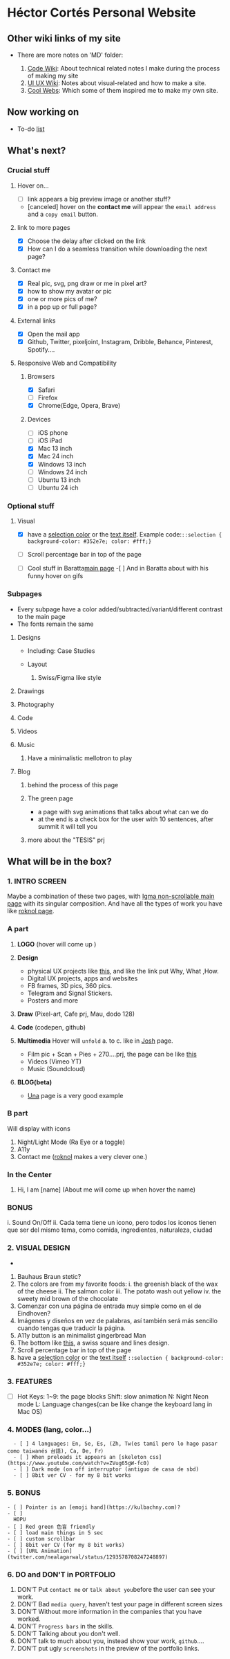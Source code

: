 # Héctor Cortés Personal Website

## Other wiki links of my site

- There are more notes on 'MD' folder:

  1. [Code Wiki](https://github.com/Zumo-de-Kiwi/Zam-Zink/blob/main/MD/code-wiki.md): About technical related notes I make during the process of making my site
  2. [UI UX Wiki](https://github.com/Zumo-de-Kiwi/Zam-Zink/blob/main/MD/ui-ux-wiki.md): Notes about visual-related and how to make a site.
  3. [Cool Webs](https://github.com/Zumo-de-Kiwi/Zam-Zink/blob/main/MD/cool-webs.md): Which some of them inspired me to make my own site.

## Now working on

- To-do [list](https://github.com/Zumo-de-Kiwi/Zam-Zink/blob/main/MD/old-todo.md)

## What's next?

### Crucial stuff

1. Hover on...

   - [ ] link appears a big preview image or another stuff?
   - [canceled] hover on the **contact me** will appear the `email address` and a `copy email` button.

1. link to more pages

   - [x] Choose the delay after clicked on the link
   - [x] How can I do a seamless transition while downloading the next page?

1. Contact me

   - [x] Real pic, svg, png draw or me in pixel art?
   - [x] how to show my avatar or pic
   - [x] one or more pics of me?
   - [x] in a pop up or full page?

1. External links

   - [x] Open the mail app
   - [x] Github, Twitter, pixeljoint, Instagram, Dribble, Behance, Pinterest, Spotify....

1. Responsive Web and Compatibility

   1. Browsers

      - [x] Safari
      - [ ] Firefox
      - [x] Chrome(Edge, Opera, Brave)

   1. Devices
      - [ ] iOS phone
      - [ ] iOS iPad
      - [x] Mac 13 inch
      - [x] Mac 24 inch
      - [x] Windows 13 inch
      - [ ] Windows 24 inch
      - [ ] Ubuntu 13 inch
      - [ ] Ubuntu 24 ich

### Optional stuff

1. Visual

   - [x] have a [selection color](https://www.vox.com) or the [text itself](https://www.davidebaratta.com). Example code:`::selection { background-color: #352e7e; color: #fff;}`
   - [ ] Scroll percentage bar in top of the page

   - [ ] Cool stuff in Baratta[main page](https://www.davidebaratta.com) -[ ] And in Baratta about with his funny hover on gifs

### Subpages

- Every subpage have a color added/subtracted/variant/different contrast to the main page
- The fonts remain the same

1. Designs

   - Including: Case Studies

   - Layout
     1. Swiss/Figma like style

1. Drawings

1. Photography

1. Code

1. Videos

1. Music

   1. Have a minimalistic mellotron to play

1. Blog

   1. behind the process of this page

   1. The green page

      - a page with svg animations that talks about what can we do
      - at the end is a check box for the user with 10 sentences, after summit it will tell you

   1. more about the "TESIS" prj

## What will be in the box?

### 1. INTRO SCREEN

Maybe a combination of these two pages, with [Igma non-scrollable main page](https://igma.im) with its singular composition.
And have all the types of work you have like [roknol page](http://roknrol-2018.webflow.io).

### A part

1. **LOGO** (hover will come up )

2. **Design**

   - physical UX projects like [this](http://pennybanks.com/muse), and like the link put Why, What ,How.
   - Digital UX projects, apps and websites
   - FB frames, 3D pics, 360 pics.
   - Telegram and Signal Stickers.
   - Posters and more

3. **Draw** (Pixel-art, Cafe prj, Mau, dodo 128)

4. **Code** (codepen, github)

5. **Multimedia**
   Hover will `unfold` a. to c. like in [Josh](https://www.joshwcomeau.com) page.

   - Film pic + Scan + Pies + 270....prj, the page can be like [this](https://prisma-portfolio.webflow.io)
   - Videos (Vimeo YT)
   - Music (Soundcloud)

6. **BLOG(beta)**

   - [Una](https://una.im) page is a very good example

### B part

Will display with icons

1. Night/Light Mode (Ra Eye or a toggle)
2. A11y
3. Contact me ([roknol](http://roknrol-2018.webflow.io/contact) makes a very clever one.)

### In the Center

1. Hi, I am [name] (About me will come up when hover the name)

### BONUS

i. Sound On/Off
ii. Cada tema tiene un icono, pero todos los iconos tienen que ser del mismo tema, como comida, ingredientes, naturaleza, ciudad

### 2. VISUAL DESIGN

-

1. Bauhaus Braun stetic?
2. The colors are from my favorite foods:
   i. the greenish black of the wax of the cheese
   ii. The salmon color
   iii. The potato wash out yellow
   iv. the sweety mid brown of the chocolate
3. Comenzar con una página de entrada muy simple como en el de Eindhoven?
4. Imágenes y diseños en vez de palabras, así también será más sencillo cuando tengas que traducir la página.
5. A11y button is an minimalist gingerbread Man
6. The bottom like [this](https://royaldanishacademy.com/programme/graphic-communication-design), a swiss square and lines design.
7. Scroll percentage bar in top of the page
8. have a [selection color](https://www.vox.com) or the [text itself](https://www.davidebaratta.com/info)
   `::selection { background-color: #352e7e; color: #fff;}`

### 3. FEATURES

- [ ] Hot Keys:
      1~9: the page blocks
      Shift: slow animation
      N: Night Neon mode
      L: Language changes(can be like change the keyboard lang in Mac OS)

### 4. MODES (lang, color...)

      - [ ] 4 languages: En, Se, Es, (Zh, Tw(es tamil pero lo hago pasar como taiwanés 台語), Ca, De, Fr）
      - [ ] When preloads it appears an [skeleton css](https://www.youtube.com/watch?v=ZVug65gW-fc0)
      - [ ] Dark mode (on off interruptor (antiguo de casa de sbd)
      - [ ] 8bit ver CV - for my 8 bit works

### 5. BONUS

    - [ ] Pointer is an [emoji hand](https://kulbachny.com)?
    - [ ]
      HOPU
    - [ ] Red green 色盲 friendly
    - [ ] load main things in 5 sec
    - [ ] custom scrollbar
    - [ ] 8bit ver CV (for my 8 bit works)
    - [ ] [URL Animation](twitter.com/nealagarwal/status/1293578708247248897)

### 6. DO and DON'T in PORTFOLIO

1. DON'T Put `contact me` or `talk about you`before the user can see your work.
1. DON'T Bad `media query`, haven't test your page in different screen sizes
1. DON'T Without more information in the companies that you have worked.
1. DON'T `Progress bars` in the skills.
1. DON'T Talking about you don't well.
1. DON'T talk to much about you, instead show your work, `github`....
1. DON'T put ugly `screenshots` in the preview of the portfolio links.
